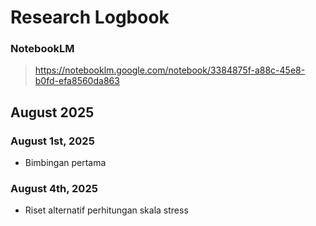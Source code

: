 # Research Logbook

### NotebookLM
> https://notebooklm.google.com/notebook/3384875f-a88c-45e8-b0fd-efa8560da863

## August 2025

### August 1st, 2025
- Bimbingan pertama

### August 4th, 2025
- Riset alternatif perhitungan skala stress